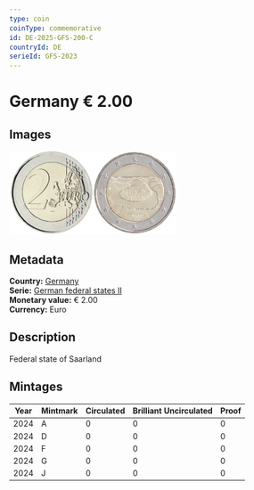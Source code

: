 ```yaml
---
type: coin
coinType: commemorative
id: DE-2025-GFS-200-C
countryId: DE
serieId: GFS-2023
---
```


# Germany € 2.00

## Images

<img src="../../Images/common-2007-200.webp" height="150" alt="Front image"><img src="Images/DE-2025-200.webp" height="150" alt="Back image">

## Metadata

**Country:** [Germany](../../Countries/Germany/index.md)\
**Serie:** [German federal states II](index.md)\
**Monetary value:** € 2.00\
**Currency:** Euro

## Description

Federal state of Saarland

## Mintages

| Year | Mintmark | Circulated | Brilliant Uncirculated | Proof |
| ---- | -------- | ---------- | ---------------------- | ----- |
| 2024 | A        | 0          | 0                      | 0     |
| 2024 | D        | 0          | 0                      | 0     |
| 2024 | F        | 0          | 0                      | 0     |
| 2024 | G        | 0          | 0                      | 0     |
| 2024 | J        | 0          | 0                      | 0     |
